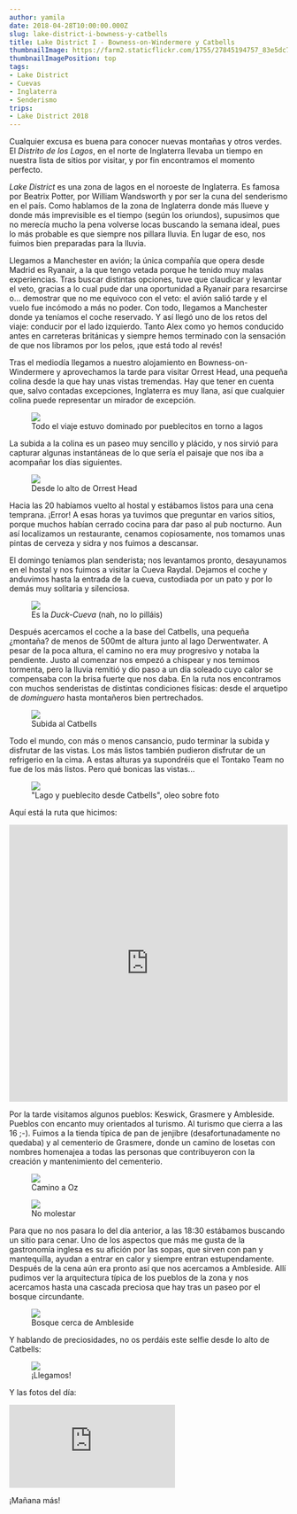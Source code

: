```yaml
---
author: yamila
date: 2018-04-28T10:00:00.000Z
slug: lake-district-i-bowness-y-catbells
title: Lake District I - Bowness-on-Windermere y Catbells
thumbnailImage: https://farm2.staticflickr.com/1755/27845194757_83e5dc7428_c.jpg
thumbnailImagePosition: top
tags:
- Lake District
- Cuevas
- Inglaterra
- Senderismo
trips:
- Lake District 2018
---
```


Cualquier excusa es buena para conocer nuevas montañas y otros verdes. El <em>Distrito de los Lagos</em>, en el norte de Inglaterra llevaba un tiempo en nuestra lista de sitios por visitar, y por fin encontramos el momento perfecto.

<!--more-->

<em>Lake District</em> es una zona de lagos en el noroeste de Inglaterra. Es famosa por Beatrix Potter, por William Wandsworth y por ser la cuna del senderismo en el país. Como hablamos de la zona de Inglaterra donde más llueve y donde más imprevisible es el tiempo (según los oriundos), supusimos que no merecía mucho la pena volverse locas buscando la semana ideal, pues lo más probable es que siempre nos pillara lluvia. En lugar de eso, nos fuimos bien preparadas para la lluvia.

Llegamos a Manchester en avión; la única compañía que opera desde Madrid es Ryanair, a la que tengo vetada porque he tenido muy malas experiencias. Tras buscar distintas opciones, tuve que claudicar y levantar el veto, gracias a lo cual pude dar una oportunidad a Ryanair para resarcirse o... demostrar que no me equivoco con el veto: el avión salió tarde y el vuelo fue incómodo a más no poder. Con todo, llegamos a Manchester donde ya teníamos el coche reservado. Y así llegó uno de los retos del viaje: conducir por el lado izquierdo. Tanto Alex como yo hemos conducido antes en carreteras británicas y siempre hemos terminado con la sensación de que nos libramos por los pelos, ¡que está todo al revés!

Tras el mediodía llegamos a nuestro alojamiento en Bowness-on-Windermere y aprovechamos la tarde para visitar Orrest Head, una pequeña colina desde la que hay unas vistas tremendas. Hay que tener en cuenta que, salvo contadas excepciones, Inglaterra es muy llana, así que cualquier colina puede representar un mirador de excepción.

<figure>
<img src="https://farm2.staticflickr.com/1755/27845194757_83e5dc7428_c.jpg" />
<figcaption>Todo el viaje estuvo dominado por pueblecitos en torno a lagos</figcaption>
</figure>

La subida a la colina es un paseo muy sencillo y plácido, y nos sirvió para capturar algunas instantáneas de lo que sería el paisaje que nos iba a acompañar los días siguientes.

<figure>
<img src="https://farm2.staticflickr.com/1723/27845181687_c4b69f2ee8_c.jpg" />
<figcaption>Desde lo alto de Orrest Head</figcaption>
</figure>

Hacia las 20 habíamos vuelto al hostal y estábamos listos para una cena temprana. ¡Error! A esas horas ya tuvimos que preguntar en varios sitios, porque muchos habían cerrado cocina para dar paso al pub nocturno. Aun así localizamos un restaurante, cenamos copiosamente, nos tomamos unas pintas de cerveza y sidra y nos fuimos a descansar.

El domingo teníamos plan senderista; nos levantamos pronto, desayunamos en el hostal y nos fuimos a visitar la Cueva Raydal. Dejamos el coche y anduvimos hasta la entrada de la cueva, custodiada por un pato y por lo demás muy solitaria y silenciosa.

<figure>
<img src="https://farm2.staticflickr.com/1722/41995962114_e263f53b73_c.jpg" />
<figcaption>Es la <em>Duck-Cueva</em> (nah, no lo pilláis)</figcaption>
</figure>

Después acercamos el coche a la base del Catbells, una pequeña ¿montaña? de menos de 500mt de altura junto al lago Derwentwater. A pesar de la poca altura, el camino no era muy progresivo y notaba la pendiente. Justo al comenzar nos empezó a chispear y nos temimos tormenta, pero la lluvia remitió y dio paso a un día soleado cuyo calor se compensaba con la brisa fuerte que nos daba. En la ruta nos encontramos con muchos senderistas de distintas condiciones físicas: desde el arquetipo de <em>dominguero</em> hasta montañeros bien pertrechados.

<figure>
<img src="https://farm2.staticflickr.com/1734/41995927024_de0b70a02a_c.jpg" />
<figcaption>Subida al Catbells</figcaption>
</figure>

Todo el mundo, con más o menos cansancio, pudo terminar la subida y disfrutar de las vistas. Los más listos también pudieron disfrutar de un refrigerio en la cima. A estas alturas ya supondréis que el Tontako Team no fue de los más listos. Pero qué bonicas las vistas...

<figure>
<img src="https://farm2.staticflickr.com/1742/41814422055_be9e2de513_c.jpg" />
<figcaption>"Lago y pueblecito desde Catbells", oleo sobre foto</figcaption>
</figure>

Aquí está la ruta que hicimos:

<iframe src="https://yamila-moreno.github.io/routes/#14/54.5685/-3.1625" width="100%" height="500px" frameborder="0"></iframe>

Por la tarde visitamos algunos pueblos: Keswick, Grasmere y Ambleside. Pueblos con encanto muy orientados al turismo. Al turismo que cierra a las 16 ;-). Fuimos a la tienda típica de pan de jenjibre (desafortunadamente no quedaba) y al cementerio de Grasmere, donde un camino de losetas con nombres homenajea a todas las personas que contribuyeron con la creación y mantenimiento del cementerio.

<figure>
<img src="https://farm2.staticflickr.com/1731/42713941541_b56c8bb71c_c.jpg" />
<figcaption>Camino a Oz</figcaption>
</figure>

<figure>
<img src="https://farm2.staticflickr.com/1757/27845154477_0f9d370f12_c.jpg" />
<figcaption>No molestar</figcaption>
</figure>

Para que no nos pasara lo del día anterior, a las 18:30 estábamos buscando un sitio para cenar. Uno de los aspectos que más me gusta de la gastronomía inglesa es su afición por las sopas, que sirven con pan y mantequilla, ayudan a entrar en calor y siempre entran estupendamente. Después de la cena aún era pronto así que nos acercamos a Ambleside. Allí pudimos ver la arquitectura típica de los pueblos de la zona y nos acercamos hasta una cascada preciosa que hay tras un paseo por el bosque circundante.

<figure>
<img src="https://farm2.staticflickr.com/1733/41995933024_24471976b9_c.jpg" />
<figcaption>Bosque cerca de Ambleside</figcaption>
</figure>

Y hablando de preciosidades, no os perdáis este selfie desde lo alto de Catbells:

<figure>
<img src="https://farm2.staticflickr.com/1743/42714438671_e6225ec625_c.jpg" />
<figcaption>¡Llegamos!</figcaption>
</figure>

Y las fotos del día:

<div class='embed-container'><iframe src='https://www.flickr.com/photos/125687915@N08/albums/72157694680173682/player' frameborder='0' allowfullscreen webkitallowfullscreen mozallowfullscreen oallowfullscreen msallowfullscreen></iframe></div>

¡Mañana más!
